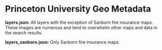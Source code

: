 # Princeton University Geo Metadata


**layers.json:** All layers with the exception of Sanborn fire insurance maps. These images are numerous and tend to overwhelm
other maps and data in the search results.

**layers_sanborn.json:** Only Sanborn fire insurance maps.
